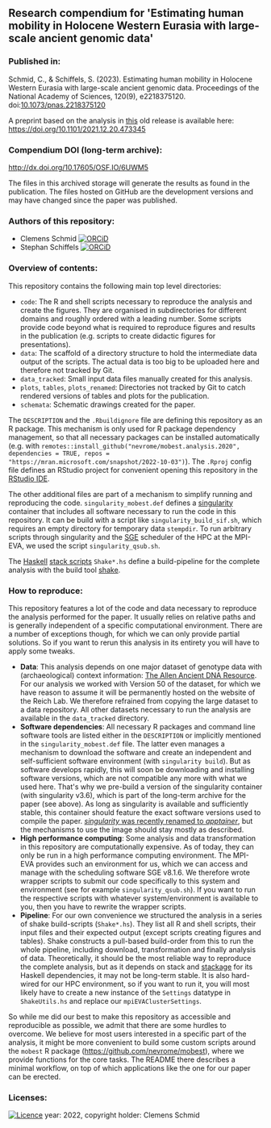 ## Research compendium for 'Estimating human mobility in Holocene Western Eurasia with large-scale ancient genomic data'

### Published in:

Schmid, C., & Schiffels, S. (2023). Estimating human mobility in Holocene Western Eurasia with large-scale ancient genomic data. Proceedings of the National Academy of Sciences, 120(9), e2218375120. doi:[10.1073/pnas.2218375120](https://doi.org/10.1073/pnas.2218375120)

A preprint based on the analysis in [this](https://github.com/nevrome/mobest.analysis.2022/releases/tag/0.4) old release is available here: https://doi.org/10.1101/2021.12.20.473345

### Compendium DOI (long-term archive):

<http://dx.doi.org/10.17605/OSF.IO/6UWM5>

The files in this archived storage will generate the results as found in the publication. The files hosted on GitHub are the development versions and may have changed since the paper was published.

### Authors of this repository:

- Clemens Schmid [![ORCiD](https://img.shields.io/badge/ORCiD-0000--0003--3448--5715-green.svg)](http://orcid.org/0000-0003-3448-5715)
- Stephan Schiffels [![ORCiD](https://img.shields.io/badge/ORCiD-0000--0002--1017--9150-green.svg)](http://orcid.org/0000-0002-1017-9150)

### Overview of contents:

This repository contains the following main top level directories:

- `code`: The R and shell scripts necessary to reproduce the analysis and create the figures. They are organised in subdirectories for different domains and roughly ordered with a leading number. Some scripts provide code beyond what is required to reproduce figures and results in the publication (e.g. scripts to create didactic figures for presentations).
- `data`: The scaffold of a directory structure to hold the intermediate data output of the scripts. The actual data is too big to be uploaded here and therefore not tracked by Git.
- `data_tracked`: Small input data files manually created for this analysis.
- `plots`, `tables`, `plots_renamed`: Directories not tracked by Git to catch rendered versions of tables and plots for the publication.
- `schemata`: Schematic drawings created for the paper.

The `DESCRIPTION` and the `.Rbuildignore` file are defining this repository as an R package. This mechanism is only used for R package dependency management, so that all necessary packages can be installed automatically (e.g. with `remotes::install_github("nevrome/mobest.analysis.2020", dependencies = TRUE, repos = "https://mran.microsoft.com/snapshot/2022-10-03")`). The `.Rproj` config file defines an RStudio project for convenient opening this repository in the [RStudio IDE](https://www.rstudio.com/products/rstudio/).

The other additional files are part of a mechanism to simplify running and reproducing the code. `singularity_mobest.def` defines a [singularity](https://singularity.hpcng.org/) container that includes all software necessary to run the code in this repository. It can be build with a script like `singularity_build_sif.sh`, which requires an empty directory for temporary data `stempdir`. To run arbitrary scripts through singularity and the [SGE](https://en.wikipedia.org/wiki/Oracle_Grid_Engine) scheduler of the HPC at the MPI-EVA, we used the script `singularity_qsub.sh`.

The [Haskell](https://www.haskell.org/) [stack scripts](https://docs.haskellstack.org/en/stable/GUIDE/#script-interpreter) `Shake*.hs` define a build-pipeline for the complete analysis with the build tool [shake](https://shakebuild.com/). 

### How to reproduce:

This repository features a lot of the code and data necessary to reproduce the analysis performed for the paper. It usually relies on relative paths and is generally independent of a specific computational environment. There are a number of exceptions though, for which we can only provide partial solutions. So if you want to rerun this analysis in its entirety you will have to apply some tweaks.

- **Data**: This analysis depends on one major dataset of genotype data with (archaeological) context information: [The Allen Ancient DNA Resource](https://reich.hms.harvard.edu/allen-ancient-dna-resource-aadr-downloadable-genotypes-present-day-and-ancient-dna-data). For our analysis we worked with Version 50 of the dataset, for which we have reason to assume it will be permanently hosted on the website of the Reich Lab. We therefore refrained from copying the large dataset to a data repository. All other datasets necessary to run the analysis are available in the `data_tracked` directory.
- **Software dependencies**: All necessary R packages and command line software tools are listed either in the `DESCRIPTION` or implicitly mentioned in the `singularity_mobest.def` file. The latter even manages a mechanism to download the software and create an independent and self-sufficient software environment (with `singularity build`). But as software develops rapidly, this will soon be downloading and installing software versions, which are not compatible any more with what we used here. That's why we pre-build a version of the singularity container (with singularity v3.6), which is part of the long-term archive for the paper (see above). As long as singularity is available and sufficiently stable, this container should feature the exact software versions used to compile the paper. [*singularity* was recently renamed to *apptainer*](https://apptainer.org/news/community-announcement-20211130), but the mechanisms to use the image should stay mostly as described.
- **High performance computing**: Some analysis and data transformation in this repository are computationally expensive. As of today, they can only be run in a high performance computing environment. The MPI-EVA provides such an environment for us, which we can access and manage with the scheduling software SGE v8.1.6. We therefore wrote wrapper scripts to submit our code specifically to this system and environment (see for example `singularity_qsub.sh`). If you want to run the respective scripts with whatever system/environment is available to you, then you have to rewrite the wrapper scripts.
- **Pipeline**: For our own convenience we structured the analysis in a series of shake build-scripts (`Shake*.hs`). They list all R and shell scripts, their input files and their expected output (except scripts creating figures and tables). Shake constructs a pull-based build-order from this to run the whole pipeline, including download, transformation and finally analysis of data. Theoretically, it should be the most reliable way to reproduce the complete analysis, but as it depends on stack and [stackage](https://www.stackage.org/) for its Haskell dependencies, it may not be long-term stable. It is also hard-wired for our HPC environment, so if you want to run it, you will most likely have to create a new instance of the `Settings` datatype in `ShakeUtils.hs` and replace our `mpiEVAClusterSettings`.

So while me did our best to make this repository as accessible and reproducible as possible, we admit that there are some hurdles to overcome. We believe for most users interested in a specific part of the analysis, it might be more convenient to build some custom scripts around the `mobest` R package (<https://github.com/nevrome/mobest>), where we provide functions for the core tasks. The README there describes a minimal workflow, on top of which applications like the one for our paper can be erected.

### Licenses:

[![Licence](https://img.shields.io/github/license/mashape/apistatus.svg)](http://choosealicense.com/licenses/mit/) year: 2022, copyright holder: Clemens Schmid
